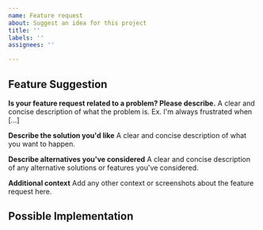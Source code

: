 ```yaml
---
name: Feature request
about: Suggest an idea for this project
title: ''
labels: ''
assignees: ''

---
```


<!--- Provide a general summary of the feature request in the Title above -->

## Feature Suggestion
**Is your feature request related to a problem? Please describe.**
A clear and concise description of what the problem is. Ex. I'm always frustrated when [...]

**Describe the solution you'd like**
A clear and concise description of what you want to happen.

**Describe alternatives you've considered**
A clear and concise description of any alternative solutions or features you've considered.

**Additional context**
Add any other context or screenshots about the feature request here.

## Possible Implementation
<!--- Not obligatory, but ideas as to the implementation of the addition or change -->
